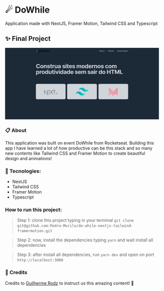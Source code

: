 # ☄ DoWhile
Application made with NextJS, Framer Motion, Tailwind CSS and Typescript

## ✨ Final Project
![DoWhile Final Project](https://github.com/Pedro-Murilo/do-while-nextjs-tailwind-framermotion/blob/main/public/img/dowhile.png)

### 📋 About
This application was built on event DoWhile from Rocketseat. Building this app I have learned a lot of how productive can be this stack and so many 
new contents like Tailwind CSS and Framer Motion to create beautiful design and animations!

### 🚀 Tecnologies:
- NextJS
- Tailwind CSS
- Framer Motion
- Typescript

### How to run this project:
> Step 1: clone this project typing in your terminal `git clone git@github.com:Pedro-Murilo/do-while-nextjs-tailwind-framermotion.git`

> Step 2: now, install the dependencies typing `yarn` and wait install all dependencies

> Step 3: after install all dependencies, run `yarn dev` and open on port `http://localhost:3000`

### 💜 Credits
Credits to [Guilherme Rodz](https://github.com/guilhermerodz) to instruct us this amazing content! 💜
